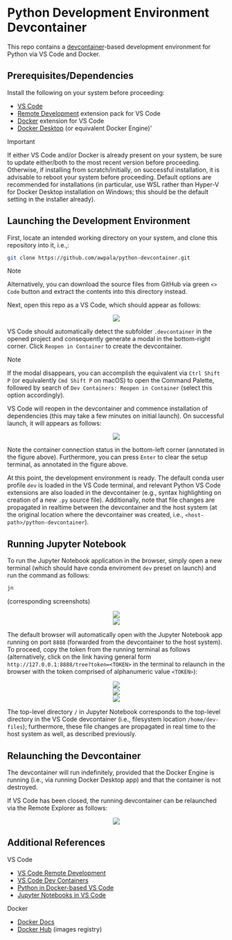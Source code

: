 # Python Development Environment Devcontainer

This repo contains a [devcontainer](https://containers.dev/)-based development environment for Python via VS Code and Docker.

## Prerequisites/Dependencies

Install the following on your system before proceeding:
* [VS Code](https://code.visualstudio.com/)
* [Remote Development](https://marketplace.visualstudio.com/items?itemName=ms-vscode-remote.vscode-remote-extensionpack) extension pack for VS Code
* [Docker]() extension for VS Code
* [Docker Desktop](https://docs.docker.com/) (or equivalent Docker Engine)'

> [!IMPORTANT]  
> If either VS Code and/or Docker is already present on your system, be sure to update either/both to the most recent version before proceeding. Otherwise, if installing from scratch/initially, on successful installation, it is advisable to reboot your system before proceeding. Default options are recommended for installations (in particular, use WSL rather than Hyper-V for Docker Desktop installation on Windows; this should be the default setting in the installer already).

## Launching the Development Environment

First, locate an intended working directory on your system, and clone this repository into it, i.e.,:

```bash
git clone https://github.com/awpala/python-devcontainer.git
```

> [!NOTE]  
> Alternatively, you can download the source files from GitHub via green `<> Code` button and extract the contents into this directory instead.

Next, open this repo as a VS Code, which should appear as follows:

<center>
<img src="./assets/001-launch-devcontainer.png">
</center>

VS Code should automatically detect the subfolder `.devcontainer` in the opened project and consequently generate a modal in the bottom-right corner. Click `Reopen in Container` to create the devcontainer.

> [!NOTE]  
> If the modal disappears, you can accomplish the equivalent via `Ctrl Shift P` (or equivalently `Cmd Shift P` on macOS) to open the Command Palette, followed by search of `Dev Containers: Reopen in Container` (select this option accordingly).

VS Code will reopen in the devcontainer and commence installation of dependencies (this may take a few minutes on initial launch). On successful launch, it will appears as follows:

<center>
<img src="./assets/002-init-devcontainer.png">
</center>

Note the container connection status in the bottom-left corner (annotated in the figure above). Furthermore, you can press `Enter` to clear the setup terminal, as annotated in the figure above.

At this point, the development environment is ready. The default conda user profile `dev` is loaded in the VS Code terminal, and relevant Python VS Code extensions are also loaded in the devcontainer (e.g., syntax highlighting on creation of a new `.py` source file). Additionally, note that file changes are propagated in realtime between the devcontainer and the host system (at the original location where the devcontainer was created, i.e., `<host-path>/python-devcontainer`).

## Running Jupyter Notebook

To run the Jupyter Notebook application in the browser, simply open a new terminal (which should have conda enviroment `dev` preset on launch) and run the command as follows:

```bash
jn
```

(corresponding screenshots)


<center>
<img src="./assets/003-jn-part1.png">
</center>

<center>
<img src="./assets/004-jn-part2.png">
</center>

The default browser will automatically open with the Jupyter Notebook app running on port `8888` (forwarded from the devcontainer to the host system). To proceed, copy the token from the running terminal as follows (alternatively, click on the link having general form `http://127.0.0.1:8888/tree?token=<TOKEN>` in the terminal to relaunch in the browser with the token comprised of alphanumeric value `<TOKEN>`):

<center>
<img src="./assets/005-jn-part3.png">
</center>

<center>
<img src="./assets/006-jn-part4.png">
</center>

<center>
<img src="./assets/007-jn-part5.png">
</center>

The top-level directory `/` in Jupyter Notebook corresponds to the top-level directory in the VS Code devcontainer (i.e., filesystem location `/home/dev-files`); furthermore, these file changes are propagated in real time to the host system as well, as described previously.

## Relaunching the Devcontainer

The devcontainer will run indefinitely, provided that the Docker Engine is running (i.e., via running Docker Desktop app) and that the container is not destroyed.

If VS Code has been closed, the running devcontainer can be relaunched via the Remote Explorer as follows:

<center>
<img src="./assets/008-relaunch.png">
</center>

## Additional References

VS Code
* [VS Code Remote Development](https://code.visualstudio.com/docs/remote/remote-overview)
* [VS Code Dev Containers](https://code.visualstudio.com/docs/devcontainers/containers)
* [Python in Docker-based VS Code](https://code.visualstudio.com/docs/containers/quickstart-python)
* [Jupyter Notebooks in VS Code](https://code.visualstudio.com/docs/datascience/jupyter-notebooks)

Docker
* [Docker Docs](https://docs.docker.com/)
* [Docker Hub](https://hub.docker.com/) (images registry)
